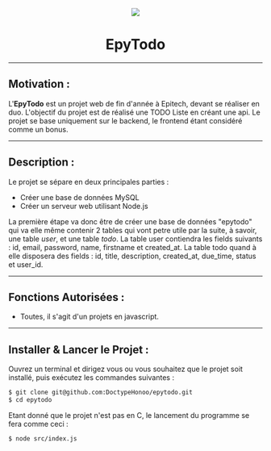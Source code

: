 <p align="center">
  <img src="https://user-images.githubusercontent.com/91092610/174886469-da089e92-588e-46c5-b7cc-76bd9b7e769a.png"/>
</p>
<h1 align="center">
   EpyTodo
</h1>

---

## Motivation : 

L'**EpyTodo** est un projet web de fin d'année à Epitech, devant se réaliser en duo. L'objectif du projet est de réalisé une TODO Liste en créant une api. Le projet se base uniquement sur le backend, le frontend étant considéré comme un bonus.

---

## Description :

Le projet se sépare en deux principales parties : 
- Créer une base de données MySQL
- Créer un serveur web utilisant Node.js

La première étape va donc être de créer une base de données "epytodo" qui va elle même contenir 2 tables qui vont petre utile par la suite, à savoir, une table *user*, et une table *todo*.
La table user contiendra les fields suivants : id, email, password, name, firstname et created_at.
La table todo quand à elle disposera des fields : id, title, description, created_at, due_time, status et user_id.

---

## Fonctions Autorisées : 

- Toutes, il s'agit d'un projets en javascript.

---

## Installer & Lancer le Projet :

Ouvrez un terminal et dirigez vous ou vous souhaitez que le projet soit installé, puis exécutez les commandes suivantes : 
```bash
$ git clone git@github.com:DoctypeHonoo/epytodo.git
$ cd epytodo
```
Etant donné que le projet n'est pas en C, le lancement du programme se fera comme ceci :
```bash
$ node src/index.js
```
